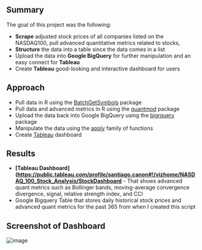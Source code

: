 ## Summary
The goal of this project was the following:
* **Scrape** adjusted stock prices of all companies listed on the NASDAQ100, pull advanced quantitative metrics related to stocks,
* **Structure** the data into a table since the data comes in a list
* Upload the data into **Google BigQuery** for further manipulation and an easy connect for **Tableau**
* Create **Tableau** good-looking and interactive dashboard for users

## Approach
* Pull data in R using the [BatchGetSymbols](https://cran.r-project.org/web/packages/BatchGetSymbols/BatchGetSymbols.pdf) package
* Pull data and advanced metrics in R using the [quantmod](https://cran.r-project.org/web/packages/quantmod/quantmod.pdf) package
* Upload the data back into Google BigQuery using the [bigrquery](https://cran.r-project.org/web/packages/BatchGetSymbols/BatchGetSymbols.pdf) package
* Manipulate the data using the [apply](https://www.guru99.com/r-apply-sapply-tapply.html) family of functions
* Create [Tableau](https://public.tableau.com/profile/santiago.canon#!/vizhome/NASDAQ_100_Stock_Analysis/StockDashboard) dashboard

## Results
* **[Tableau Dashboard](https://public.tableau.com/profile/santiago.canon#!/vizhome/NASDAQ_100_Stock_Analysis/StockDashboard**  - That shows advanced quant metrics such as Bollinger bands, moving-average convergence divergence, signal, relative strength index, and CCI
* Google Bigquery Table that stores daily historical stock prices and advanced quant metrics for the past 365 from when I created this script

## Screenshot of Dashboard
![image](https://user-images.githubusercontent.com/43589961/111875748-bc655780-8971-11eb-8b53-efcfe3a97cd3.png)

